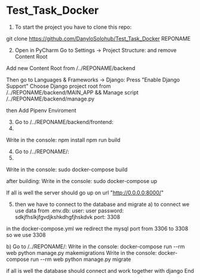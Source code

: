 # Test_Task_Docker

1) To start the project you have to clone this repo: 

git clone https://github.com/DanyloSolohub/Test_Task_Docker REPONAME

2) Open in PyCharm
Go to Settings -> Project Structure: and remove Content Root

Add new Content Root from  /../REPONAME/backend

Then go to Languages & Frameworks -> Django: 
Press  "Enable Django Support"
Choose Django project root from /../REPONAME/backend/MAIN_APP 
&&
Manage script /../REPONAME/backend/manage.py

then Add Pipenv Enviroment

3) Go to /../REPONAME/backend/frontend:
4) 
Write in the console: npm install
                      npm run build

4) Go to /../REPONAME/:
5) 
Write in the console: sudo docker-compose build

after building:
Write in the console: sudo docker-compose up

If all is well the server should go up on url "http://0.0.0.0:8000/"

5) then we have to connect to the database and migrate
a)
  to connect we use data from .env.db:
  user: user
  password: sdkjfhslkjfgvdjkshkdhgfjhskdvk
  port: 3308

  in the docker-compose.yml we redirect the mysql port from 3306 to 3308 so we use 3308
 
 b)  Go to /../REPONAME/:
  Write in the console: docker-compose run --rm web python manage.py makemigrations
  Write in the console: docker-compose run --rm web python manage.py migrate
 
 if all is well the database should connect and work together with django
 End
 

